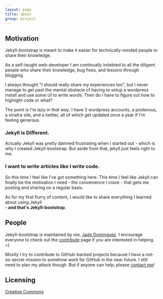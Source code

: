 ```yaml
---
layout: page
title: about
group: project
---
```


## Motivation

Jekyll-bootstrap is meant to make it easier for technically-minded people to share their knowledge.

As a self-taught web-developer I am continually indebted to all the diligent people who share their knowledge, bug fixes, and lessons through blogging.

I always thought "I should really share my experiences too", but I never manage to get past the mental obstacle of having to setup a wordpress install
and use some UI to write words. Then do I have to figure out how to highlight code or what?

The point is I'm lazy _in that way_. I have 3 wordpress accounts, a posterous, a sinatra site, and a twitter,
all of which get updated once a year if I'm feeling generous.

### Jekyll is Different.

Actually Jekyll was pretty damned frustrating when I started out - which is why I created Jekyll-bootstrap.
But aside from that, jekyll just feels right to me.

### I want to write articles like I write code.

So this time I feel like I've got something here. This time I feel like Jekyll can finally be the motivation
I need - the convenience I crave - that gets me posting and sharing on a regular basis.

As for my first flurry of content, I would like to share everything I learned about using Jekyll  
**- and that's Jekyll-bootstrap**.


## People

Jekyll-bootstrap is maintained by me, [Jade Dominguez](http://plusjade.com).
I encourage everyone to check out the [contribute](contribute.html) page if you are interested in helping. =)

Mostly I try to contribute to GitHub-backed projects because I have a not-so-secret
mission to somehow work for GitHub in the near future. I still need to plan my attack though.
But if anyone can help, please [contact me](http://plusjade.com)!

## Licensing

[Creative Commons](http://creativecommons.org/licenses/by-nc-sa/3.0/)